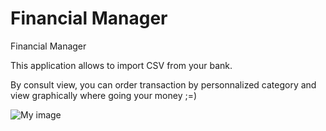 # Financial Manager
Financial Manager


This application allows to import CSV from your bank.


By consult view, you can order transaction by personnalized category and view graphically where going your money ;=) 


![My image](username.github.com/repository/img/image.jpg)
